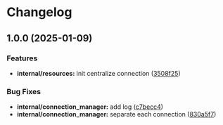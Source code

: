 # Changelog

## 1.0.0 (2025-01-09)


### Features

* **internal/resources:** init centralize connection ([3508f25](https://github.com/singgihdwindaru/go-monorepo/commit/3508f250c1d2247fcf46ddc20b47a6f3ac11393e))


### Bug Fixes

* **internal/connection_manager:** add log ([c7becc4](https://github.com/singgihdwindaru/go-monorepo/commit/c7becc449e591b64a31b5af26c53b70beccf6824))
* **internal/connection_manager:** separate each connection ([830a5f7](https://github.com/singgihdwindaru/go-monorepo/commit/830a5f7b5af88fac7cd46822cb8c6ee96eb6d1f6))
